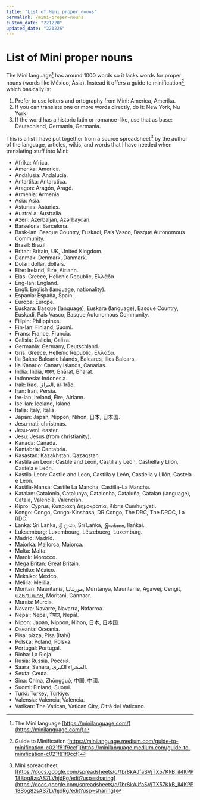 ```yaml
---
title: "List of Mini proper nouns"
permalink: /mini-proper-nouns
custom_date: "221220"
updated_date: "221226"
---
```


# List of Mini proper nouns

The Mini language[^1] has around 1000 words so it lacks words for proper nouns (words like México, Asia). Instead it offers a guide to minification[^2], which basically is:

1. Prefer to use letters and ortography from Mini: America, Amerika.
2. If you can translate one or more words directly, do it: New York, Nu York.
3. If the word has a historic latin or romance-like, use that as base: Deutschland, Germania, Germania.

This is a list I have put together from a source spreadsheet[^3] by the author of the language, articles, wikis, and words that I have needed when translating stuff into Mini:

- Afrika: Africa.
- Amerika: America.
- Andalusia: Andalucía.
- Antartika: Antarctica.
- Aragon: Aragón, Aragó.
- Armenia: Armenia.
- Asia: Asia.
- Asturias: Asturias.
- Australia: Australia.
- Azeri: Azerbaijan, Azərbaycan.
- Barselona: Barcelona.
- Bask-lan: Basque Country, Euskadi, País Vasco, Basque Autonomous Community.
- Brasil: Brazil.
- Britan: Britain, UK, United Kingdom.
- Danmak: Denmark, Danmark.
- Dolar: dollar, dollars.
- Eire: Ireland, Éire, Airlann.
- Elas: Greece, Hellenic Republic, Ελλάδα.
- Eng-lan: England.
- Engli: English (language, nationality).
- Espania: España, Spain.
- Europa: Europe.
- Euskara: Basque (language), Euskara (language), Basque Country, Euskadi, País Vasco, Basque Autonomous Community.
- Filipin: Philippines.
- Fin-lan: Finland, Suomi.
- Frans: France, Francia.
- Galisia: Galicia, Galiza.
- Germania: Germany, Deutschland.
- Gris: Greece, Hellenic Republic, Ελλάδα.
- Ila Balea: Balearic Islands, Baleares, Illes Balears.
- Ila Kanario: Canary Islands, Canarias.
- India: India, भारत, Bhārat, Bharat.
- Indonesia: Indonesia.
- Irak: Iraq, العراق, al-ʿIrāq.
- Iran: Iran, Persia.
- Ire-lan: Ireland, Éire, Airlann.
- Ise-lan: Iceland, Ísland.
- Italia: Italy, Italia.
- Japan: Japan, Nippon, Nihon, 日本, 日本国.
- Jesu-nati: christmas.
- Jesu-veni: easter.
- Jesu: Jesus (from christianity).
- Kanada: Canada.
- Kantabria: Cantabria.
- Kasastan: Kazakhstan, Qazaqstan.
- Kastila an Leon: Castile and Leon, Castilla y León, Castiella y Llión, Castela e León.
- Kastila-Leon: Castile and Leon, Castilla y León, Castiella y Llión, Castela e León.
- Kastila-Mansa: Castile La Mancha, Castilla–La Mancha.
- Katalan: Catalonia, Catalunya, Catalonha, Cataluña, Catalan (language), Català, Valencià, Valencian.
- Kipro: Cyprus, Κυπριακή Δημοκρατία, Kıbrıs Cumhuriyeti.
- Kongo: Congo, Congo-Kinshasa, DR Congo, The DRC, The DROC, La RDC.
- Lanka: Sri Lanka, ශ්‍රී ලංකා, Śrī Laṅkā, இலங்கை, Ilaṅkai.
- Luksemburg: Luxembourg, Lëtzebuerg, Luxemburg.
- Madrid: Madrid.
- Majorka: Mallorca, Majorca.
- Malta: Malta.
- Marok: Morocco.
- Mega Britan: Great Britain.
- Mehiko: México.
- Meksiko: México.
- Melilia: Melilla.
- Moritan: Mauritania, موريتانيا, Mūrītānyā, Mauritanie, Agawej, Cengit, 𞤃𞤮𞤪𞤭𞤼𞤢𞤲𞤭, Moritani, Gànnaar.
- Mursia: Murcia.
- Navara: Navarre, Navarra, Nafarroa.
- Nepal: Nepal, नेपाल, Nepāl.
- Nipon: Japan, Nippon, Nihon, 日本, 日本国.
- Oseania: Oceania.
- Pisa: pizza, Pisa (Italy).
- Polska: Poland, Polska.
- Portugal: Portugal.
- Rioha: La Rioja.
- Rusia: Russia, Россия.
- Saara: Sahara, الصحراء الكبرى.
- Seuta: Ceuta.
- Sina: China, Zhōngguó, 中国, 中國.
- Suomi: Finland, Suomi.
- Turki: Turkey, Türkiye.
- Valensia: Valencia, València.
- Vatikan: The Vatican, Vatican City, Città del Vaticano.

[^1]: The Mini language [https://minilanguage.com/](https://minilanguage.com/)
[^2]: Guide to Minification [https://minilanguage.medium.com/guide-to-minification-c021f81f9ccf](https://minilanguage.medium.com/guide-to-minification-c021f81f9ccf)
[^3]: Mini spreadsheet [https://docs.google.com/spreadsheets/d/1br8kAJfaSVjTX57KkB_il4KPP18Bog8zsAS7LVhjdRg/edit?usp=sharing](https://docs.google.com/spreadsheets/d/1br8kAJfaSVjTX57KkB_il4KPP18Bog8zsAS7LVhjdRg/edit?usp=sharing)
